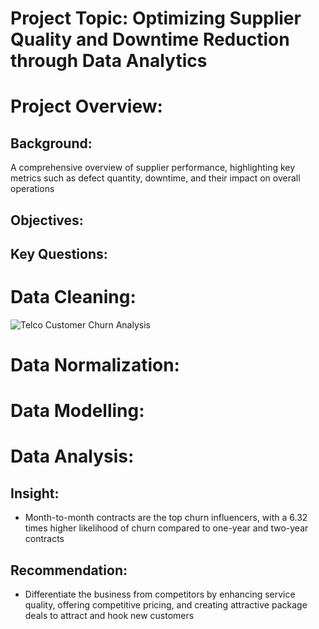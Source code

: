 # Project Topic: Optimizing Supplier Quality and Downtime Reduction through Data Analytics

# Project Overview:
## Background:
A comprehensive overview of supplier performance, highlighting key metrics such as defect quantity, downtime, and their impact on overall operations

## Objectives:

## Key Questions:

# Data Cleaning:

![Telco Customer Churn Analysis](https://github.com/Mojisola-Akinseye/Telco-Customer-Churn-Analysis/assets/173897221/539538b6-e672-40a4-af29-7e08677a04f7)

# Data Normalization:

# Data Modelling:

# Data Analysis:
## Insight:

- Month-to-month contracts are the top churn influencers, with a 6.32 times higher likelihood of churn compared to one-year and two-year contracts






## Recommendation: 

- Differentiate the business from competitors by enhancing service quality, offering competitive pricing, and creating attractive package deals to attract and hook new customers
